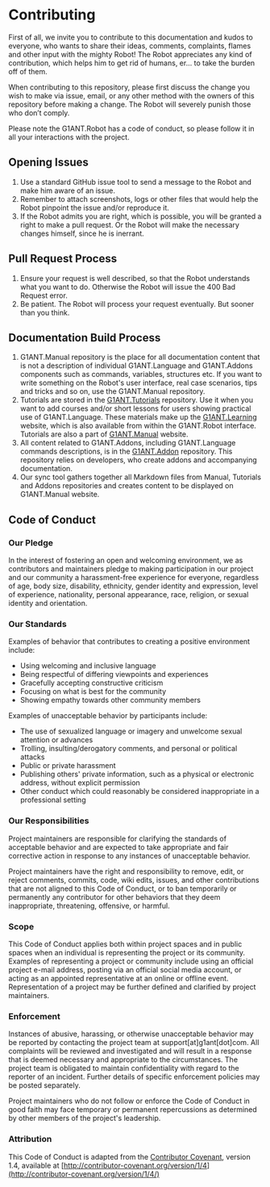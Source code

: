 # Contributing

First of all, we invite you to contribute to this documentation and kudos to everyone, who wants to share their ideas, comments, complaints, flames and other input with the mighty Robot! The Robot appreciates any kind of contribution, which helps him to get rid of humans, er… to take the burden off of them.

When contributing to this repository, please first discuss the change you wish to make via issue, email, or any other method with the owners of this repository before making a change. The Robot will severely punish those who don’t comply.

Please note the G1ANT.Robot has a code of conduct, so please follow it in all your interactions with the project.

## Opening Issues

1. Use a standard GitHub issue tool to send a message to the Robot and make him aware of an issue.
2. Remember to attach screenshots, logs or other files that would help the Robot pinpoint the issue and/or reproduce it.
3. If the Robot admits you are right, which is possible, you will be granted a right to make a pull request. Or the Robot will make the necessary changes himself, since he is inerrant.

## Pull Request Process

1. Ensure your request is well described, so that the Robot understands what you want to do. Otherwise the Robot will issue the 400 Bad Request error.
2. Be patient. The Robot will process your request eventually. But sooner than you think.

## Documentation Build Process

1. G1ANT.Manual repository is the place for all documentation content that is not a description of individual G1ANT.Language and G1ANT.Addons components such as commands, variables, structures etc. If you want to write something on the Robot's user interface, real case scenarios, tips and tricks and so on, use the G1ANT.Manual repository.
2. Tutorials are stored in the [G1ANT.Tutorials](https://github.com/G1ANT-Robot/G1ANT.Tutorials) repository. Use it when you want to add courses and/or short lessons for users showing practical use of G1ANT.Language. These materials make up the [G1ANT.Learning](http://learning.g1ant.com) website, which is also available from within the G1ANT.Robot interface. Tutorials are also a part of [G1ANT.Manual](https://manual.g1ant.com) website.
3. All content related to G1ANT.Addons, including G1ANT.Language commands descriptions, is in the [G1ANT.Addon](https://github.com/G1ANT-Robot/G1ANT.Addon) repository. This repository relies on developers, who create addons and accompanying documentation.
4. Our sync tool gathers together all Markdown files from Manual, Tutorials and Addons repositories and creates content to be displayed on G1ANT.Manual website.

## Code of Conduct

### Our Pledge

In the interest of fostering an open and welcoming environment, we as contributors and maintainers pledge to making participation in our project and our community a harassment-free experience for everyone, regardless of age, body size, disability, ethnicity, gender identity and expression, level of experience, nationality, personal appearance, race, religion, or sexual identity and orientation.

### Our Standards

Examples of behavior that contributes to creating a positive environment include:

- Using welcoming and inclusive language
- Being respectful of differing viewpoints and experiences
- Gracefully accepting constructive criticism
- Focusing on what is best for the community
- Showing empathy towards other community members

Examples of unacceptable behavior by participants include:

- The use of sexualized language or imagery and unwelcome sexual attention or advances
- Trolling, insulting/derogatory comments, and personal or political attacks
- Public or private harassment
- Publishing others' private information, such as a physical or electronic address, without explicit permission
- Other conduct which could reasonably be considered inappropriate in a professional setting

### Our Responsibilities

Project maintainers are responsible for clarifying the standards of acceptable behavior and are expected to take appropriate and fair corrective action in response to any instances of unacceptable behavior.

Project maintainers have the right and responsibility to remove, edit, or reject comments, commits, code, wiki edits, issues, and other contributions that are not aligned to this Code of Conduct, or to ban temporarily or permanently any contributor for other behaviors that they deem inappropriate, threatening, offensive, or harmful.

### Scope

This Code of Conduct applies both within project spaces and in public spaces when an individual is representing the project or its community. Examples of representing a project or community include using an official project e-mail address, posting via an official social media account, or acting as an appointed representative at an online or offline event. Representation of a project may be further defined and clarified by project maintainers.

### Enforcement

Instances of abusive, harassing, or otherwise unacceptable behavior may be reported by contacting the project team at support[at]g1ant[dot]com. All complaints will be reviewed and investigated and will result in a response that is deemed necessary and appropriate to the circumstances. The project team is obligated to maintain confidentiality with regard to the reporter of an incident. Further details of specific enforcement policies may be posted separately.

Project maintainers who do not follow or enforce the Code of Conduct in good faith may face temporary or permanent repercussions as determined by other members of the project's leadership.

### Attribution

This Code of Conduct is adapted from the [Contributor Covenant](http://contributor-covenant.org/), version 1.4, available at [http://contributor-covenant.org/version/1/4](http://contributor-covenant.org/version/1/4/)
